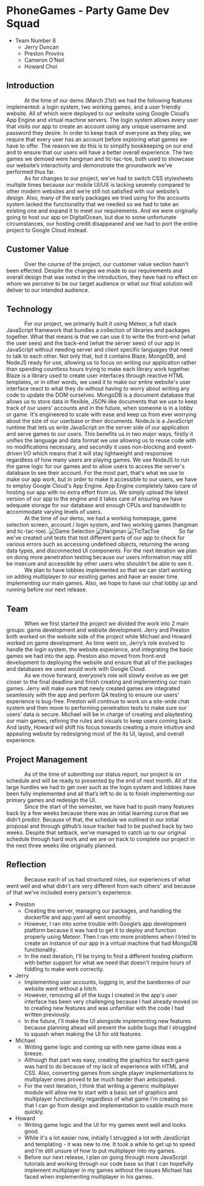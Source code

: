 # PhoneGames - **Party Game Dev Squad**
- Team Number 8  
  - Jerry Duncan
  - Preston Provins
  - Cameron O’Neil
  - Howard Choi

## Introduction
&nbsp;&nbsp;&nbsp;&nbsp;&nbsp;&nbsp;&nbsp;&nbsp;&nbsp;&nbsp;&nbsp;&nbsp;At the time of our demo (March 21st) we had the following
features implemented: a login system, two working games, and a user friendly website. All of which were deployed to our website using
Google Cloud’s App Engine and virtual machine servers. The login system allows every user that visits our app to create an account
using any unique username and password they desire. In order to keep track of everyone as they play, we require that every user has an
account before exploring what games we have to offer. The reason we do this is to simplify bookkeeping on our end and to ensure that our
users will have a better overall experience. The two games we demoed were hangman and tic-tac-toe, both used to showcase our website’s
interactivity and demonstrate the groundwork we’ve performed thus far.  
&nbsp;&nbsp;&nbsp;&nbsp;&nbsp;&nbsp;&nbsp;&nbsp;&nbsp;&nbsp;&nbsp;&nbsp;As for changes to our project, we’ve had to switch CSS
stylesheets multiple times because our mobile UI/UX is lacking severely compared to other modern websites and we’re still not satisfied
with our website’s design. Also, many of the early packages we tried using for the accounts system lacked the functionality that we
needed so we had to take an existing one and expand it to meet our requirements. And we were originally going to host our app on
DigitalOcean, but due to some unfortunate circumstances, our hosting credit disappeared and we had to port the entire project to Google
Cloud instead.

## Customer Value
&nbsp;&nbsp;&nbsp;&nbsp;&nbsp;&nbsp;&nbsp;&nbsp;&nbsp;&nbsp;&nbsp;&nbsp;Over the course of the project, our customer value section
hasn’t been effected. Despite the changes we made to our requirements and overall design that was noted in the introduction, they have
had no effect on whom we perceive to be our target audience or what our final solution will deliver to our intended audience.

## Technology
&nbsp;&nbsp;&nbsp;&nbsp;&nbsp;&nbsp;&nbsp;&nbsp;&nbsp;&nbsp;&nbsp;&nbsp;For our project, we primarily built it using Meteor, a full stack JavaScript framework that bundles a collection of libraries and packages together. What that means is that we can use it to write
the front-end (what the user sees) and the back-end (what the server sees) of our app in JavaScript without needing server and client
specific languages that need to talk to each other. Not only that, but it contains Blaze, MongoDB, and NodeJS ready for use, allowing us
to focus on writing our application rather than spending countless hours trying to make each library work together. Blaze is a library
used to create user interfaces through reactive HTML templates, or in other words, we used it to make our entire website's user
interface react to what they do without having to worry about writing any code to update the DOM ourselves. MongoDB is a document
database that allows us to store data in flexible, JSON-like documents that we use to keep track of our users' accounts and in the
future, when someone is in a lobby or game. It's engineered to scale with ease and keep us from ever worrying about the size of our
userbase or their documents. NodeJs is a JavaScript runtime that lets us write JavaScript on the server side of our application and
serve games to our users. This benefits us in two major ways, firstly it unifies the language and data format we use allowing us to
reuse code with no modifications necessary, and secondly it uses non-blocking and event-driven I/O which means that it will stay
lightweight and responsive regardless of how many users are playing games. We use NodeJS to run the game logic for our games and to
allow users to access the server's database to see their account. For the most part, that's what we use to make our app work, but in
order to make it accessible to our users, we have to employ Google Cloud's App Engine. App Engine completely takes care of hosting our 
app with no extra effort from us. We simply upload the latest version of our app to the engine and it takes care of ensuring we have
adequate storage for our database and enough CPUs and bandwidth to accommodate varying levels of users.  
&nbsp;&nbsp;&nbsp;&nbsp;&nbsp;&nbsp;&nbsp;&nbsp;&nbsp;&nbsp;&nbsp;&nbsp;At the time of our demo, we had a working homepage, game
selection screen, account / login system, and two working games (hangman and tic-tac-toe).
![Game Selection](https://i.imgur.com/D3xE16G.png)
![Hangman](https://i.imgur.com/h4gtX3V.png)
![TicTacToe](https://i.imgur.com/8JnqmJZ.png)
&nbsp;&nbsp;&nbsp;&nbsp;&nbsp;&nbsp;&nbsp;&nbsp;&nbsp;&nbsp;&nbsp;&nbsp;So far we've created unit tests that test different parts of our app to check for various errors such as accessing undefined objects, returning the wrong data types, and disconnected UI components.
For the next iteration we plan on doing more penetration testing because our users information may still be insecure and accessible by
other users who shouldn't be able to see it.  
&nbsp;&nbsp;&nbsp;&nbsp;&nbsp;&nbsp;&nbsp;&nbsp;&nbsp;&nbsp;&nbsp;&nbsp;We plan to have lobbies implemented so
that we can start working on adding multiplayer to our existing games and have an easier time implementing our main games. Also, we hope
to have our chat lobby up and running before our next release.

## Team
&nbsp;&nbsp;&nbsp;&nbsp;&nbsp;&nbsp;&nbsp;&nbsp;&nbsp;&nbsp;&nbsp;&nbsp;When we first started the project we divided the work into 2
main groups: game development and website development. Jerry and Preston both worked on the website side of the project while Michael
and Howard worked on game development. As time went on, Jerry’s role evolved to handle the login system, the website experience, and
integrating the basic games we had into the app. Preston also moved from front-end development to deploying the website and ensure that
all of the packages and databases we used would work with Google Cloud.  
&nbsp;&nbsp;&nbsp;&nbsp;&nbsp;&nbsp;&nbsp;&nbsp;&nbsp;&nbsp;&nbsp;&nbsp;As we move forward, everyone’s role will slowly evolve as we get
closer to the final deadline and finish creating and implementing our main games. Jerry will make sure that newly created games are
integrated seamlessly with the app and perform QA testing to ensure our users’ experience is bug-free. Preston will continue to work on
a site-wide chat system and then move to performing penetration tests to make sure our users’ data is secure. Michael will be in charge
of creating and playtesting our main games, refining the rules and visuals to keep users coming back. And lastly, Howard will shift his
focus towards creating a more intuitive and appealing website by redesigning most of the its UI, layout, and overall experience.

## Project Management
&nbsp;&nbsp;&nbsp;&nbsp;&nbsp;&nbsp;&nbsp;&nbsp;&nbsp;&nbsp;&nbsp;&nbsp;As of the time of submitting our status report, our project is
on schedule and will be ready to presented by the end of next month. All of the large hurdles we had to get over such as the login
system and lobbies have been fully implemented and all that’s left to do is to finish implementing our primary games and redesign the
UI.  
&nbsp;&nbsp;&nbsp;&nbsp;&nbsp;&nbsp;&nbsp;&nbsp;&nbsp;&nbsp;&nbsp;&nbsp;Since the start of the semester, we have had to push many
features back by a few weeks because there was an initial learning curve that we didn’t predict. Because of that, the schedule
we outlined in our initial proposal and through github’s issue tracker had to be pushed back by two weeks. Despite that setback, we’ve
managed to catch up to our original schedule through hard work and we are on track to complete our project in the next three weeks like
originally planned.

## Reflection
&nbsp;&nbsp;&nbsp;&nbsp;&nbsp;&nbsp;&nbsp;&nbsp;&nbsp;&nbsp;&nbsp;&nbsp;Because each of us had structured roles, our experiences of what went well and what didn't are very different from each others' and because of that we've included every person's experience.
- Preston
  - Creating the server, managing our packages, and handling the dockerfile and app.yaml all went smoothly. 
  - However, I ran into some trouble with Google’s app development platform because it was hard to get it to deploy and function properly using Meteor. Then I ran into more problems when I tried to create an instance of our app in a virtual machine that had MongoDB functionality. 
  - In the next iteration, I'll be trying to find a different hosting platform with better support for what we need that doesn't require hours of fiddling to make work correctly.
- Jerry
  - Implementing user accounts, logging in, and the barebones of our website went without a hitch.
  - However, removing all of the bugs I created in the app's user interface has been very challenging because I had already moved on to creating new features and was unfamiliar with the code I had written previously.
  - In the future, I'll make the UI alongside implementing new features because planning ahead will prevent the subtle bugs that I struggled to squash when making the UI for old features.
- Michael
  - Writing game logic and coming up with new game ideas was a breeze.
  - Although that part was easy, creating the graphics for each game was hard to do because of my lack of experience with HTML and CSS. Also, converting games from single player implementations to multiplayer ones proved to be much harder than anticipated.
  - For the next iteration, I think that writing a generic multiplayer module will allow me to start with a basic set of graphics and multiplayer functionality regardless of what game I'm creating so that I can go from design and implementation to usable much more quickly.
- Howard
  - Writing game logic and the UI for my games went well and looks good.
  - While it's a lot easier now, initially I struggled a lot with JavaScript and templating - it was new to me. It took a while to get up to speed and I'm still unsure of how to put multiplayer into my games.
  - Before our next release, I plan on going through more JavaScript tutorials and working through our code base so that I can hopefully implement multiplayer in my games without the issues Michael has faced when implementing multiplayer in his games.

